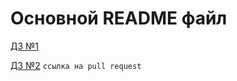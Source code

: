 # Основной README файл

[ДЗ №1](https://github.com/DaniilMolchanov666/Y_Lab_Homeworks/tree/main/homework_1)

[ДЗ №2](https://github.com/DaniilMolchanov666/Y_Lab_Homeworks/pull/7) `ссылка на pull request`


